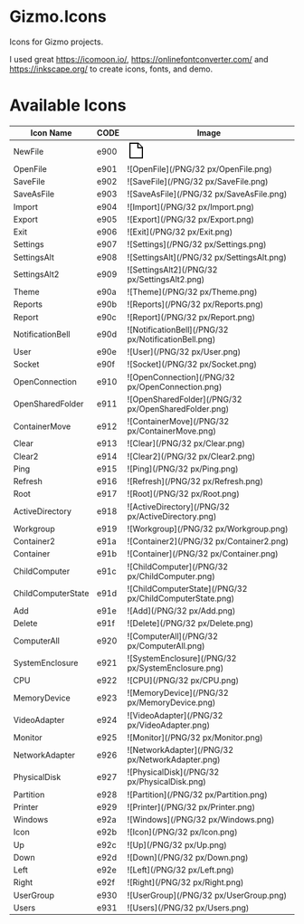 # Gizmo.Icons
Icons for Gizmo projects.

I used great https://icomoon.io/, https://onlinefontconverter.com/ and https://inkscape.org/ to create icons, fonts, and demo.

# Available Icons

Icon Name | CODE | Image
------------ | ------------- | -------------
NewFile | e900 | ![NewFile](/PNG/32%20px/NewFile.png)
OpenFile | e901 | ![OpenFile](/PNG/32 px/OpenFile.png)
SaveFile | e902 | ![SaveFile](/PNG/32 px/SaveFile.png)
SaveAsFile | e903 | ![SaveAsFile](/PNG/32 px/SaveAsFile.png)
Import | e904 | ![Import](/PNG/32 px/Import.png)
Export | e905 | ![Export](/PNG/32 px/Export.png)
Exit | e906 | ![Exit](/PNG/32 px/Exit.png)
Settings | e907 | ![Settings](/PNG/32 px/Settings.png)
SettingsAlt | e908 | ![SettingsAlt](/PNG/32 px/SettingsAlt.png)
SettingsAlt2 | e909 | ![SettingsAlt2](/PNG/32 px/SettingsAlt2.png)
Theme | e90a | ![Theme](/PNG/32 px/Theme.png)
Reports | e90b | ![Reports](/PNG/32 px/Reports.png)
Report | e90c | ![Report](/PNG/32 px/Report.png)
NotificationBell | e90d | ![NotificationBell](/PNG/32 px/NotificationBell.png)
User | e90e | ![User](/PNG/32 px/User.png)
Socket | e90f | ![Socket](/PNG/32 px/Socket.png)
OpenConnection | e910 | ![OpenConnection](/PNG/32 px/OpenConnection.png)
OpenSharedFolder | e911 | ![OpenSharedFolder](/PNG/32 px/OpenSharedFolder.png)
ContainerMove | e912 | ![ContainerMove](/PNG/32 px/ContainerMove.png)
Clear | e913 | ![Clear](/PNG/32 px/Clear.png)
Clear2 | e914 | ![Clear2](/PNG/32 px/Clear2.png)
Ping | e915 | ![Ping](/PNG/32 px/Ping.png)
Refresh | e916 | ![Refresh](/PNG/32 px/Refresh.png)
Root | e917 | ![Root](/PNG/32 px/Root.png)
ActiveDirectory | e918 | ![ActiveDirectory](/PNG/32 px/ActiveDirectory.png)
Workgroup | e919 | ![Workgroup](/PNG/32 px/Workgroup.png)
Container2 | e91a | ![Container2](/PNG/32 px/Container2.png)
Container | e91b | ![Container](/PNG/32 px/Container.png)
ChildComputer | e91c | ![ChildComputer](/PNG/32 px/ChildComputer.png)
ChildComputerState | e91d | ![ChildComputerState](/PNG/32 px/ChildComputerState.png)
Add | e91e | ![Add](/PNG/32 px/Add.png)
Delete | e91f | ![Delete](/PNG/32 px/Delete.png)
ComputerAll | e920 | ![ComputerAll](/PNG/32 px/ComputerAll.png)
SystemEnclosure | e921 | ![SystemEnclosure](/PNG/32 px/SystemEnclosure.png)
CPU | e922 | ![CPU](/PNG/32 px/CPU.png)
MemoryDevice | e923 | ![MemoryDevice](/PNG/32 px/MemoryDevice.png)
VideoAdapter | e924 | ![VideoAdapter](/PNG/32 px/VideoAdapter.png)
Monitor | e925 | ![Monitor](/PNG/32 px/Monitor.png)
NetworkAdapter | e926 | ![NetworkAdapter](/PNG/32 px/NetworkAdapter.png)
PhysicalDisk | e927 | ![PhysicalDisk](/PNG/32 px/PhysicalDisk.png)
Partition | e928 | ![Partition](/PNG/32 px/Partition.png)
Printer | e929 | ![Printer](/PNG/32 px/Printer.png)
Windows | e92a | ![Windows](/PNG/32 px/Windows.png)
Icon | e92b | ![Icon](/PNG/32 px/Icon.png)
Up | e92c | ![Up](/PNG/32 px/Up.png)
Down | e92d | ![Down](/PNG/32 px/Down.png)
Left | e92e | ![Left](/PNG/32 px/Left.png)
Right | e92f | ![Right](/PNG/32 px/Right.png)
UserGroup | e930 | ![UserGroup](/PNG/32 px/UserGroup.png)
Users | e931 | ![Users](/PNG/32 px/Users.png)
